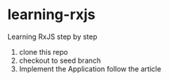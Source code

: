 # learning-rxjs
Learning RxJS step by step

1. clone this repo
2. checkout to seed branch
3. Implement the Application follow the article
